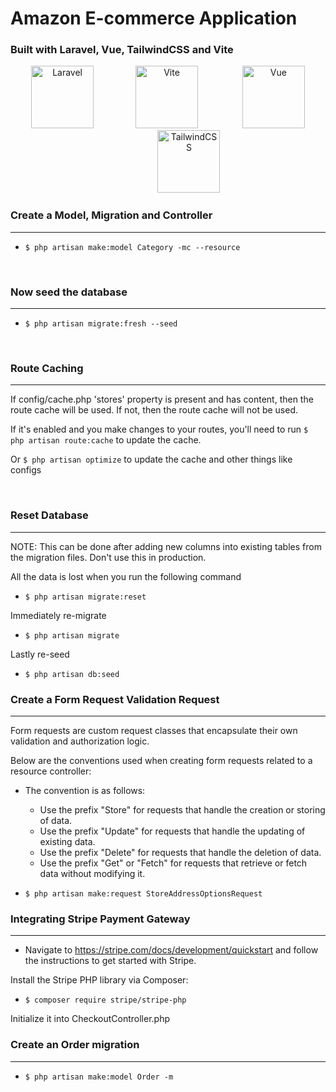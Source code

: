 # Amazon E-commerce Application

### Built with Laravel, Vue, TailwindCSS and Vite

<p align="center">
  <img src="https://laravel.com/img/logomark.min.svg" alt="Laravel" width="100">&nbsp&nbsp&nbsp&nbsp&nbsp&nbsp&nbsp&nbsp&nbsp&nbsp&nbsp&nbsp&nbsp&nbsp&nbsp&nbsp
  <img src="https://vitejs.dev/logo.svg" alt="Vite" width="100">
  &nbsp&nbsp&nbsp&nbsp&nbsp&nbsp&nbsp&nbsp&nbsp&nbsp&nbsp&nbsp&nbsp&nbsp&nbsp&nbsp
  <img src="https://vuejs.org/logo.svg" alt="Vue" width="100">
  &nbsp&nbsp&nbsp&nbsp&nbsp&nbsp&nbsp&nbsp&nbsp&nbsp&nbsp&nbsp&nbsp&nbsp&nbsp&nbsp
  <img src="https://upload.wikimedia.org/wikipedia/commons/d/d5/Tailwind_CSS_Logo.svg" alt="TailwindCSS" width="100">
</p>

### Create a Model, Migration and Controller
---

-   `$ php artisan make:model Category -mc --resource`

</br>

### Now seed the database
---

-   `$ php artisan migrate:fresh --seed`

</br>

### Route Caching
---

If config/cache.php 'stores' property is present and has content, then the route cache will be used. If not, then the route cache will not be used.

If it's enabled and you make changes to your routes, you'll need to run `$ php artisan route:cache` to update the cache.

Or `$ php artisan optimize` to update the cache and other things like configs

</br>

### Reset Database
---

NOTE: This can be done after adding new columns into existing tables from the migration files. Don't use this in production.

All the data is lost when you run the following command

-   `$ php artisan migrate:reset`

Immediately re-migrate

-   `$ php artisan migrate`

Lastly re-seed

-   `$ php artisan db:seed`


### Create a Form Request Validation Request
---

Form requests are custom request classes that encapsulate their own validation 
and authorization logic.

Below are the conventions used when creating form requests related to a resource controller:

- The convention is as follows:
  * Use the prefix "Store" for requests that handle the creation or storing of data.
  * Use the prefix "Update" for requests that handle the updating of existing data.
  * Use the prefix "Delete" for requests that handle the deletion of data.
  * Use the prefix "Get" or "Fetch" for requests that retrieve or fetch data without modifying it.

-   `$ php artisan make:request StoreAddressOptionsRequest`



### Integrating Stripe Payment Gateway
---

- Navigate to https://stripe.com/docs/development/quickstart and follow the instructions to get started with Stripe.

Install the Stripe PHP library via Composer:
-   `$ composer require stripe/stripe-php`

Initialize it into CheckoutController.php


### Create an Order migration 
---

-   `$ php artisan make:model Order -m`     
